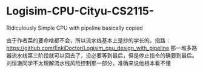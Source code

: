 # Logisim-CPU-Cityu-CS2115-
Ridiculously Simple CPU with pipeline basically copied

由于作者菜的要命啥都不会，所以流水线基本上是抄的学长的。指路：https://github.com/EnkiDoctor/Logisim_cpu_design_with_pipeline
那一堆多路器流水线第三阶段就可以回去了，没必要等到最后，但是停止指令的确要到最后。
刘恒澈同学不太理解流水线风险控制那一部分，准确来说他根本看不懂
